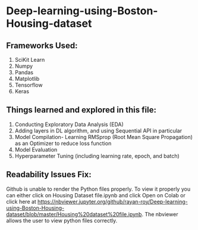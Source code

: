# Deep-learning-using-Boston-Housing-dataset
## Frameworks Used:
1. SciKit Learn
2. Numpy
3. Pandas
4. Matplotlib
5. Tensorflow
6. Keras

## Things learned and explored in this file:
1. Conducting Exploratory Data Analysis (EDA)
2. Adding layers in DL algorithm, and using Sequential API in particular
3. Model Compilation- Learning RMSprop (Root Mean Square Propagation) as an Optimizer to reduce loss function
4. Model Evaluation
5. Hyperparameter Tuning (including learning rate, epoch, and batch)

## Readability Issues Fix:
Github is unable to render the Python files properly. To view it properly you can either click on Housing Dataset file.ipynb and click Open on Colab or click here at https://nbviewer.jupyter.org/github/rayan-roy/Deep-learning-using-Boston-Housing-dataset/blob/master/Housing%20dataset%20file.ipynb. The nbviewer allows the user to view python files correctly.
